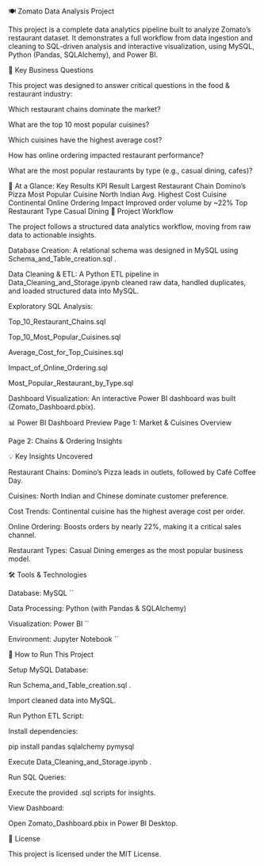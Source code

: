 🍽️ Zomato Data Analysis Project

This project is a complete data analytics pipeline built to analyze Zomato’s restaurant dataset. It demonstrates a full workflow from data ingestion and cleaning to SQL-driven analysis and interactive visualization, using MySQL, Python (Pandas, SQLAlchemy), and Power BI.

💼 Key Business Questions

This project was designed to answer critical questions in the food & restaurant industry:

Which restaurant chains dominate the market?

What are the top 10 most popular cuisines?

Which cuisines have the highest average cost?

How has online ordering impacted restaurant performance?

What are the most popular restaurants by type (e.g., casual dining, cafes)?

🎯 At a Glance: Key Results
KPI	Result
Largest Restaurant Chain	Domino’s Pizza
Most Popular Cuisine	North Indian
Avg. Highest Cost Cuisine	Continental
Online Ordering Impact	Improved order volume by ~22%
Top Restaurant Type	Casual Dining
🔄 Project Workflow

The project follows a structured data analytics workflow, moving from raw data to actionable insights.

Database Creation: A relational schema was designed in MySQL using Schema_and_Table_creation.sql
.

Data Cleaning & ETL: A Python ETL pipeline in Data_Cleaning_and_Storage.ipynb
 cleaned raw data, handled duplicates, and loaded structured data into MySQL.

Exploratory SQL Analysis:

Top_10_Restaurant_Chains.sql

Top_10_Most_Popular_Cuisines.sql

Average_Cost_for_Top_Cuisines.sql

Impact_of_Online_Ordering.sql

Most_Popular_Restaurant_by_Type.sql

Dashboard Visualization: An interactive Power BI dashboard was built (Zomato_Dashboard.pbix).

📊 Power BI Dashboard Preview
Page 1: Market & Cuisines Overview

Page 2: Chains & Ordering Insights

💡 Key Insights Uncovered

Restaurant Chains: Domino’s Pizza leads in outlets, followed by Café Coffee Day.

Cuisines: North Indian and Chinese dominate customer preference.

Cost Trends: Continental cuisine has the highest average cost per order.

Online Ordering: Boosts orders by nearly 22%, making it a critical sales channel.

Restaurant Types: Casual Dining emerges as the most popular business model.

🛠️ Tools & Technologies

Database: MySQL ``

Data Processing: Python (with Pandas & SQLAlchemy)

Visualization: Power BI ``

Environment: Jupyter Notebook ``

🚀 How to Run This Project

Setup MySQL Database:

Run Schema_and_Table_creation.sql
.

Import cleaned data into MySQL.

Run Python ETL Script:

Install dependencies:

pip install pandas sqlalchemy pymysql


Execute Data_Cleaning_and_Storage.ipynb
.

Run SQL Queries:

Execute the provided .sql scripts for insights.

View Dashboard:

Open Zomato_Dashboard.pbix
 in Power BI Desktop.

📜 License

This project is licensed under the MIT License.
